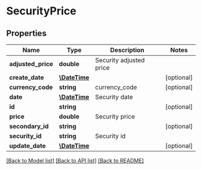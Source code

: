 # SecurityPrice

## Properties
Name | Type | Description | Notes
------------ | ------------- | ------------- | -------------
**adjusted_price** | **double** | Security adjusted price | 
**create_date** | [**\DateTime**](\DateTime.md) |  | [optional] 
**currency_code** | **string** | currency_code | [optional] 
**date** | [**\DateTime**](\DateTime.md) | Security date | 
**id** | **string** |  | [optional] 
**price** | **double** | Security price | 
**secondary_id** | **string** |  | [optional] 
**security_id** | **string** | Security id | 
**update_date** | [**\DateTime**](\DateTime.md) |  | [optional] 

[[Back to Model list]](../README.md#documentation-for-models) [[Back to API list]](../README.md#documentation-for-api-endpoints) [[Back to README]](../README.md)


